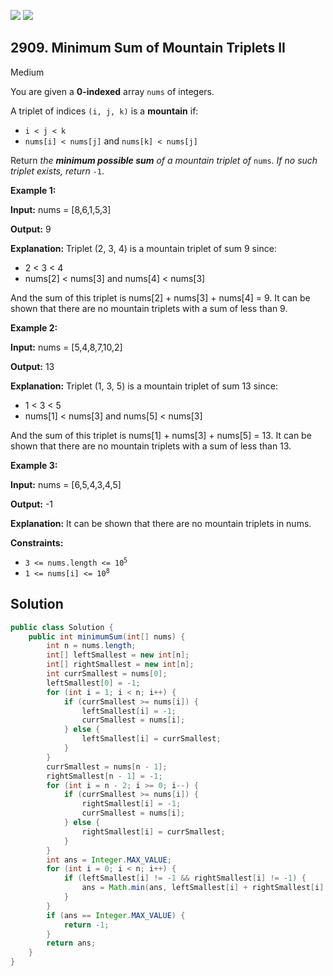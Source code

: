 [![](https://img.shields.io/github/stars/javadev/LeetCode-in-Java?label=Stars&style=flat-square)](https://github.com/javadev/LeetCode-in-Java)
[![](https://img.shields.io/github/forks/javadev/LeetCode-in-Java?label=Fork%20me%20on%20GitHub%20&style=flat-square)](https://github.com/javadev/LeetCode-in-Java/fork)

## 2909\. Minimum Sum of Mountain Triplets II

Medium

You are given a **0-indexed** array `nums` of integers.

A triplet of indices `(i, j, k)` is a **mountain** if:

*   `i < j < k`
*   `nums[i] < nums[j]` and `nums[k] < nums[j]`

Return _the **minimum possible sum** of a mountain triplet of_ `nums`. _If no such triplet exists, return_ `-1`.

**Example 1:**

**Input:** nums = [8,6,1,5,3]

**Output:** 9

**Explanation:** Triplet (2, 3, 4) is a mountain triplet of sum 9 since: 
- 2 < 3 < 4 
- nums[2] < nums[3] and nums[4] < nums[3] 

And the sum of this triplet is nums[2] + nums[3] + nums[4] = 9. It can be shown that there are no mountain triplets with a sum of less than 9.

**Example 2:**

**Input:** nums = [5,4,8,7,10,2]

**Output:** 13

**Explanation:** Triplet (1, 3, 5) is a mountain triplet of sum 13 since: 
- 1 < 3 < 5 
- nums[1] < nums[3] and nums[5] < nums[3] 

And the sum of this triplet is nums[1] + nums[3] + nums[5] = 13. It can be shown that there are no mountain triplets with a sum of less than 13.

**Example 3:**

**Input:** nums = [6,5,4,3,4,5]

**Output:** -1

**Explanation:** It can be shown that there are no mountain triplets in nums.

**Constraints:**

*   <code>3 <= nums.length <= 10<sup>5</sup></code>
*   <code>1 <= nums[i] <= 10<sup>8</sup></code>

## Solution

```java
public class Solution {
    public int minimumSum(int[] nums) {
        int n = nums.length;
        int[] leftSmallest = new int[n];
        int[] rightSmallest = new int[n];
        int currSmallest = nums[0];
        leftSmallest[0] = -1;
        for (int i = 1; i < n; i++) {
            if (currSmallest >= nums[i]) {
                leftSmallest[i] = -1;
                currSmallest = nums[i];
            } else {
                leftSmallest[i] = currSmallest;
            }
        }
        currSmallest = nums[n - 1];
        rightSmallest[n - 1] = -1;
        for (int i = n - 2; i >= 0; i--) {
            if (currSmallest >= nums[i]) {
                rightSmallest[i] = -1;
                currSmallest = nums[i];
            } else {
                rightSmallest[i] = currSmallest;
            }
        }
        int ans = Integer.MAX_VALUE;
        for (int i = 0; i < n; i++) {
            if (leftSmallest[i] != -1 && rightSmallest[i] != -1) {
                ans = Math.min(ans, leftSmallest[i] + rightSmallest[i] + nums[i]);
            }
        }
        if (ans == Integer.MAX_VALUE) {
            return -1;
        }
        return ans;
    }
}
```